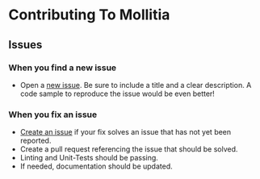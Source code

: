 # Contributing To Mollitia

## Issues

### When you find a new issue

- Open a [new issue](https://github.com/genesys/mollitia/issues/new).
Be sure to include a title and a clear description.
A code sample to reproduce the issue would be even better!

### When you fix an issue

- [Create an issue](#when-you-find-a-new-issue) if your fix solves an issue that has not yet been reported.
- Create a pull request referencing the issue that should be solved.
- Linting and Unit-Tests should be passing.
- If needed, documentation should be updated.
